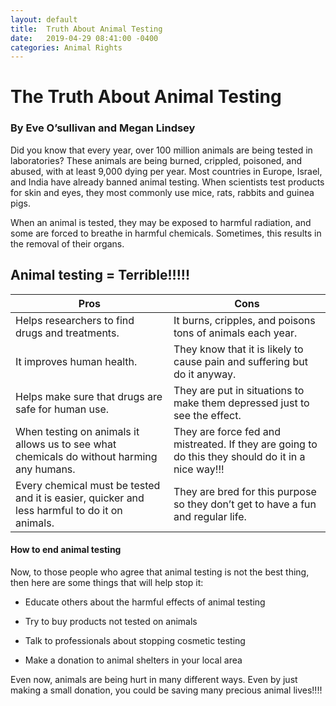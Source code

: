 ```yaml
---
layout: default
title:  Truth About Animal Testing
date:   2019-04-29 08:41:00 -0400
categories: Animal Rights
---
```

# The Truth About Animal Testing

### By Eve O’sullivan and Megan Lindsey

Did you know that every year, over 100 million animals are being tested in laboratories? These animals are being burned, crippled, poisoned, and abused, with at least 9,000 dying per year. Most countries in Europe, Israel, and India have already banned animal testing. When scientists test products for skin and eyes, they most commonly use mice, rats, rabbits and guinea pigs.

When an animal is tested, they may be exposed to harmful radiation, and some are forced to breathe in harmful chemicals. Sometimes, this results in the removal of their organs.

## Animal testing = Terrible!!!!!
|Pros|Cons|
|--|--|
|Helps researchers to find drugs and treatments.|It burns, cripples, and poisons tons of animals each year.|
|It improves human health.|They know that it is likely to cause pain and suffering but do it anyway.|
|Helps make sure that drugs are safe for human use.|They are put in situations to make them depressed just to see the effect.|
|When testing on animals it allows us to see what chemicals do without harming any humans.|They are force fed and mistreated. If they are going to do this they should do it in a nice way!!!|
|Every chemical must be tested and it is easier, quicker and less harmful to do it on animals.|They are bred for this purpose so they don’t get to have a fun and regular life.|

#### How to end animal testing

Now, to those people who agree that animal testing is not the best thing, then here are some things that will help stop it:

  

-   Educate others about the harmful effects of animal testing
    
-   Try to buy products not tested on animals
    
-   Talk to professionals about stopping cosmetic testing
    
-   Make a donation to animal shelters in your local area

Even now, animals are being hurt in many different ways. Even by just making a small donation, you could be saving many precious animal lives!!!!
<!--stackedit_data:
eyJoaXN0b3J5IjpbMTMyMTk5MzA2MF19
-->